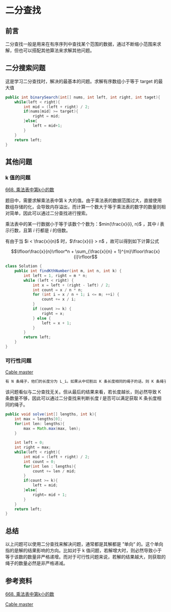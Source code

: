 # 二分查找


## 前言

二分查找一般是用来在有序序列中查找某个范围的数据，通过不断缩小范围来求解，但也可以搭配其他算法来求解其他问题。

## 二分搜索问题

这是学习二分查找时，解决的最基本的问题。求解有序数组小于等于 target 的最大值

```java
public int binarySearch(int[] nums, int left, int right, int taget){
    while(left < right){
        int mid = (left + right) / 2;
        if(nums[mid] >= target){
            right = mid;
        }else{
            left = mid+1;
        }
    }
    return left;
}
```

## 其他问题

### k 值的问题

[668. 乘法表中第k小的数](https://leetcode.cn/problems/kth-smallest-number-in-multiplication-table/) 

题目中，需要求解乘法表中第 k 大的值。由于乘法表的数据范围过大，直接使用数组存储的化，会导致内存溢出，而计算一个数大于等于乘法表的数字的数量则相对简单，因此可以通过二分查找进行搜索。

乘法表中的某一行数据小于等于该数个个数为：$min(\frac{x}{i}, n)$ ，其中 $i$ 表示行数，且第 $i$ 行都是 $i$ 的倍数。

有由于当 $i < \frac{x}{n}$ 时，$\frac{x}{i} > n$ ，故可以得到如下计算公式

$$\lfloor\frac{x}{n}\rfloor*n + \sum_{\frac{x}{n} + 1}^{m}\lfloor\frac{x}{i}\rfloor$$ 

```java
class Solution {
    public int findKthNumber(int m, int n, int k) {
        int left = 1, right = m * n;
        while (left < right) {
            int x = left + (right - left) / 2;
            int count = x / n * n;
            for (int i = x / n + 1; i <= m; ++i) {
                count += x / i;
            }
            if (count >= k) {
                right = x;
            } else {
                left = x + 1;
            }
        }
        return left;
    }
}
```

### 可行性问题

[Cable master](http://poj.org/problem?id=1064) 

```markdown
有 N 条绳子，他们的长度分为 L_i。如果从中切割出 K 条长度相同的绳子的话，则 K 条绳子的每条最长能多长。
```

该问题看似与二分查找无关。但从最后的结果来看，若长度越长，则必然导致 K 条数量不够，因此可以通过二分查找来判断长度 $l$ 是否可以满足获取 K 条长度相同的绳子。

```java
public void solve(int[] lengths, int k){
    int max = lengths[0];
    for(int len: lengths){
        max = Math.max(max, len);
    }
    
    int left = 0;
    int right = max;
    while(left < right){
        int mid = (left + right) / 2;
        int count = 0;
        for(int len : lengths){
            count += len / mid;
        }
        if(count >= k){
            left = mid;
        }else{
            right= mid + 1;
        }
    }
    return left;
}
```

## 总结

以上问题可以使用二分查找来解决问题，通常都是其解都是 ”单向“ 的。这个单向指的是解的结果影响的方向。比如对于 k 值问题，若解增大时，则必然导致小于等于该数的数量非严格递增。而对于可行性问题来说，若解的结果越大，则获取的绳子的数量必然是非严格递减。

## 参考资料

[668. 乘法表中第k小的数](https://leetcode.cn/problems/kth-smallest-number-in-multiplication-table/) 

[Cable master](http://poj.org/problem?id=1064) 

